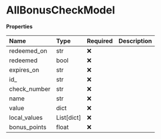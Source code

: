 # AllBonusCheckModel

**Properties**

| Name         | Type       | Required | Description |
| :----------- | :--------- | :------- | :---------- |
| redeemed_on  | str        | ❌       |             |
| redeemed     | bool       | ❌       |             |
| expires_on   | str        | ❌       |             |
| id\_         | str        | ❌       |             |
| check_number | str        | ❌       |             |
| name         | str        | ❌       |             |
| value        | dict       | ❌       |             |
| local_values | List[dict] | ❌       |             |
| bonus_points | float      | ❌       |             |

<!-- This file was generated by liblab | https://liblab.com/ -->
